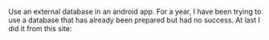 Use an external database in an android app. For a year, I have been trying to use a database that has already been prepared but had no success. At last I did it from this site:
